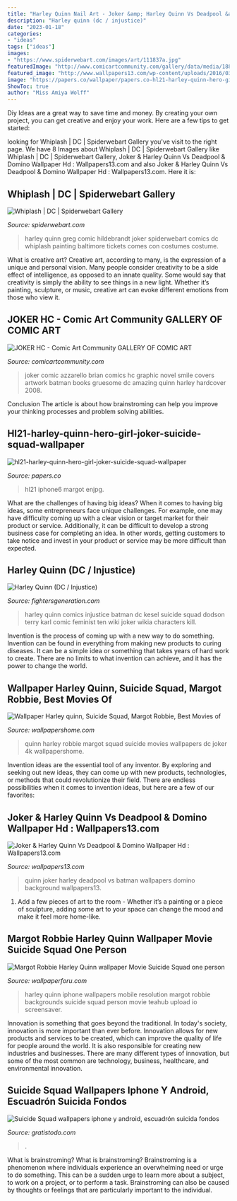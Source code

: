 ```yaml
---
title: "Harley Quinn Nail Art - Joker &amp; Harley Quinn Vs Deadpool &amp; Domino Wallpaper Hd : Wallpapers13.com"
description: "Harley quinn (dc / injustice)"
date: "2023-01-18"
categories:
- "ideas"
tags: ["ideas"]
images:
- "https://www.spiderwebart.com/images/art/111837a.jpg"
featuredImage: "http://www.comicartcommunity.com/gallery/data/media/188/joker_ogn_solicit.jpg"
featured_image: "http://www.wallpapers13.com/wp-content/uploads/2016/03/Joker-Harley-Quinn-Vs-Deadpool-Domino-wallpaper-Hd-1920x1440.jpg"
image: "https://papers.co/wallpaper/papers.co-hl21-harley-quinn-hero-girl-joker-suicide-squad-33-iphone6-wallpaper.jpg"
ShowToc: true
author: "Miss Amiya Wolff"
---
```



Diy Ideas are a great way to save time and money. By creating your own project, you can get creative and enjoy your work. Here are a few tips to get started: 

	

		
looking for Whiplash | DC | Spiderwebart Gallery you've visit to the right page. We have 8 Images about Whiplash | DC | Spiderwebart Gallery like Whiplash | DC | Spiderwebart Gallery, Joker &amp; Harley Quinn Vs Deadpool &amp; Domino Wallpaper Hd : Wallpapers13.com and also Joker &amp; Harley Quinn Vs Deadpool &amp; Domino Wallpaper Hd : Wallpapers13.com. Here it is:
		
    
## Whiplash | DC | Spiderwebart Gallery

<img loading=lazy src="https://www.spiderwebart.com/images/art/111837a.jpg" onerror="this.onerror=null;this.src='https://tse2.mm.bing.net/th?id=OIP.1uk-a2QrRFITx-GtZ-dJvQHaKO&amp;pid=15.1';" alt="Whiplash | DC | Spiderwebart Gallery">

_Source: spiderwebart.com_

>harley quinn greg comic hildebrandt joker spiderwebart comics dc whiplash painting baltimore tickets comes con costumes costume. 

	

What is creative art?
Creative art, according to many, is the expression of a unique and personal vision. Many people consider creativity to be a side effect of intelligence, as opposed to an innate quality. Some would say that creativity is simply the ability to see things in a new light. Whether it’s painting, sculpture, or music, creative art can evoke different emotions from those who view it.

    
## JOKER HC - Comic Art Community GALLERY OF COMIC ART

<img loading=lazy src="http://www.comicartcommunity.com/gallery/data/media/188/joker_ogn_solicit.jpg" onerror="this.onerror=null;this.src='https://tse3.mm.bing.net/th?id=OIP.mtqWu5DbHyOeHlMFfAPDvgHaLY&amp;pid=15.1';" alt="JOKER HC - Comic Art Community GALLERY OF COMIC ART">

_Source: comicartcommunity.com_

>joker comic azzarello brian comics hc graphic novel smile covers artwork batman books gruesome dc amazing quinn harley hardcover 2008. 

	

Conclusion
The article is about how brainstroming can help you improve your thinking processes and problem solving abilities.

    
## Hl21-harley-quinn-hero-girl-joker-suicide-squad-wallpaper

<img loading=lazy src="https://papers.co/wallpaper/papers.co-hl21-harley-quinn-hero-girl-joker-suicide-squad-33-iphone6-wallpaper.jpg" onerror="this.onerror=null;this.src='https://tse3.mm.bing.net/th?id=OIP.GTgD8KF09ZSZfxVHStqwawHaNL&amp;pid=15.1';" alt="hl21-harley-quinn-hero-girl-joker-suicide-squad-wallpaper">

_Source: papers.co_

>hl21 iphone6 margot enjpg. 

	

What are the challenges of having big ideas?
When it comes to having big ideas, some entrepreneurs face unique challenges. For example, one may have difficulty coming up with a clear vision or target market for their product or service. Additionally, it can be difficult to develop a strong business case for completing an idea. In other words, getting customers to take notice and invest in your product or service may be more difficult than expected.

    
## Harley Quinn (DC / Injustice)

<img loading=lazy src="http://fightersgeneration.com/nx5/injustice/harleyquinn-original.jpg" onerror="this.onerror=null;this.src='https://tse1.mm.bing.net/th?id=OIP.x7KFc35IYr4BBBcUcEX-8gHaK9&amp;pid=15.1';" alt="Harley Quinn (DC / Injustice)">

_Source: fightersgeneration.com_

>harley quinn comics injustice batman dc kesel suicide squad dodson terry karl comic feminist ten wiki joker wikia characters kill. 

	

Invention is the process of coming up with a new way to do something. Invention can be found in everything from making new products to curing diseases. It can be a simple idea or something that takes years of hard work to create. There are no limits to what invention can achieve, and it has the power to change the world.

    
## Wallpaper Harley Quinn, Suicide Squad, Margot Robbie, Best Movies Of

<img loading=lazy src="https://wallpapershome.com/images/wallpapers/harley-quinn-1080x1920-suicide-squad-margot-robbie-best-movies-of-2016-12104.jpg" onerror="this.onerror=null;this.src='https://tse2.mm.bing.net/th?id=OIP.Hp96rNTK84r6LlWaER243gHaNK&amp;pid=15.1';" alt="Wallpaper Harley quinn, Suicide Squad, Margot Robbie, Best Movies of">

_Source: wallpapershome.com_

>quinn harley robbie margot squad suicide movies wallpapers dc joker 4k wallpapershome. 

	

Invention ideas are the essential tool of any inventor. By exploring and seeking out new ideas, they can come up with new products, technologies, or methods that could revolutionize their field. There are endless possibilities when it comes to invention ideas, but here are a few of our favorites:

    
## Joker &amp; Harley Quinn Vs Deadpool &amp; Domino Wallpaper Hd : Wallpapers13.com

<img loading=lazy src="http://www.wallpapers13.com/wp-content/uploads/2016/03/Joker-Harley-Quinn-Vs-Deadpool-Domino-wallpaper-Hd-1920x1440.jpg" onerror="this.onerror=null;this.src='https://tse2.mm.bing.net/th?id=OIP.goOL9Uz4x6LU49_L3HEydAHaFj&amp;pid=15.1';" alt="Joker &amp; Harley Quinn Vs Deadpool &amp; Domino Wallpaper Hd : Wallpapers13.com">

_Source: wallpapers13.com_

>quinn joker harley deadpool vs batman wallpapers domino background wallpapers13. 

	

1. Add a few pieces of art to the room - Whether it’s a painting or a piece of sculpture, adding some art to your space can change the mood and make it feel more home-like.

    
## Margot Robbie Harley Quinn Wallpaper Movie Suicide Squad One Person

<img loading=lazy src="https://wallpaperforu.com/wp-content/uploads/2020/06/jocker-wallpaper-200611171253281350x2400.jpg" onerror="this.onerror=null;this.src='https://tse1.mm.bing.net/th?id=OIP.RIJu9G1OIScPb9iu33k4fgHaNK&amp;pid=15.1';" alt="Margot Robbie Harley Quinn wallpaper Movie Suicide Squad one person">

_Source: wallpaperforu.com_

>harley quinn iphone wallpapers mobile resolution margot robbie backgrounds suicide squad person movie teahub upload io screensaver. 

	

Innovation is something that goes beyond the traditional. In today's society, innovation is more important than ever before. Innovation allows for new products and services to be created, which can improve the quality of life for people around the world. It is also responsible for creating new industries and businesses. There are many different types of innovation, but some of the most common are technology, business, healthcare, and environmental innovation.

    
## Suicide Squad Wallpapers Iphone Y Android, Escuadrón Suicida Fondos

<img loading=lazy src="https://www.gratistodo.com/wp-content/uploads/2016/08/harley-quinn-suicide-squad-wallpapers-movil-android-iphone-798x1200.jpg" onerror="this.onerror=null;this.src='https://tse1.mm.bing.net/th?id=OIP.29qx5NgyEXf02xNoQSehygHaLI&amp;pid=15.1';" alt="Suicide Squad wallpapers iphone y android, escuadrón suicida fondos">

_Source: gratistodo.com_

>. 

	

What is brainstroming?
What is brainstroming? Brainstroming is a phenomenon where individuals experience an overwhelming need or urge to do something. This can be a sudden urge to learn more about a subject, to work on a project, or to perform a task. Brainstroming can also be caused by thoughts or feelings that are particularly important to the individual.

